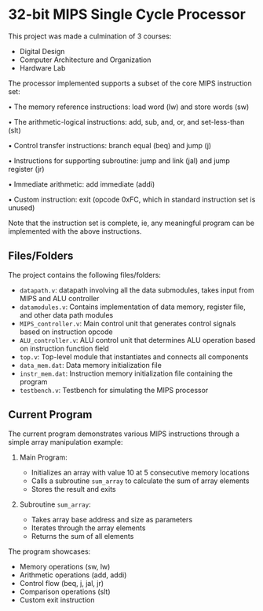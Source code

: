 # 32-bit MIPS Single Cycle Processor

This project was made a culmination of 3 courses:
- Digital Design
- Computer Architecture and Organization
- Hardware Lab


The processor implemented supports a subset of the core MIPS instruction set:

• The memory reference instructions: load word (lw) and store words (sw) 

• The arithmetic-logical instructions: add, sub, and, or, and set-less-than (slt) 

• Control transfer instructions: branch equal (beq) and jump (j)  

• Instructions for supporting subroutine: jump and link (jal) and jump register (jr)

• Immediate arithmetic: add immediate (addi)

• Custom instruction: exit (opcode 0xFC, which in standard instruction set is unused)

Note that the instruction set is complete, ie, any meaningful program can be implemented with the above instructions.

## Files/Folders

The project contains the following files/folders:

- `datapath.v`: datapath involving all the data submodules, takes input from MIPS and ALU controller
- `datamodules.v`: Contains implementation of data memory, register file, and other data path modules
- `MIPS_controller.v`: Main control unit that generates control signals based on instruction opcode
- `ALU_controller.v`: ALU control unit that determines ALU operation based on instruction function field
- `top.v`: Top-level module that instantiates and connects all components
- `data_mem.dat`: Data memory initialization file
- `instr_mem.dat`: Instruction memory initialization file containing the program
- `testbench.v`: Testbench for simulating the MIPS processor

## Current Program

The current program demonstrates various MIPS instructions through a simple array manipulation example:

1. Main Program:
   - Initializes an array with value 10 at 5 consecutive memory locations
   - Calls a subroutine `sum_array` to calculate the sum of array elements
   - Stores the result and exits

2. Subroutine `sum_array`:
   - Takes array base address and size as parameters
   - Iterates through the array elements
   - Returns the sum of all elements

The program showcases:
- Memory operations (sw, lw)
- Arithmetic operations (add, addi)
- Control flow (beq, j, jal, jr)
- Comparison operations (slt)
- Custom exit instruction



